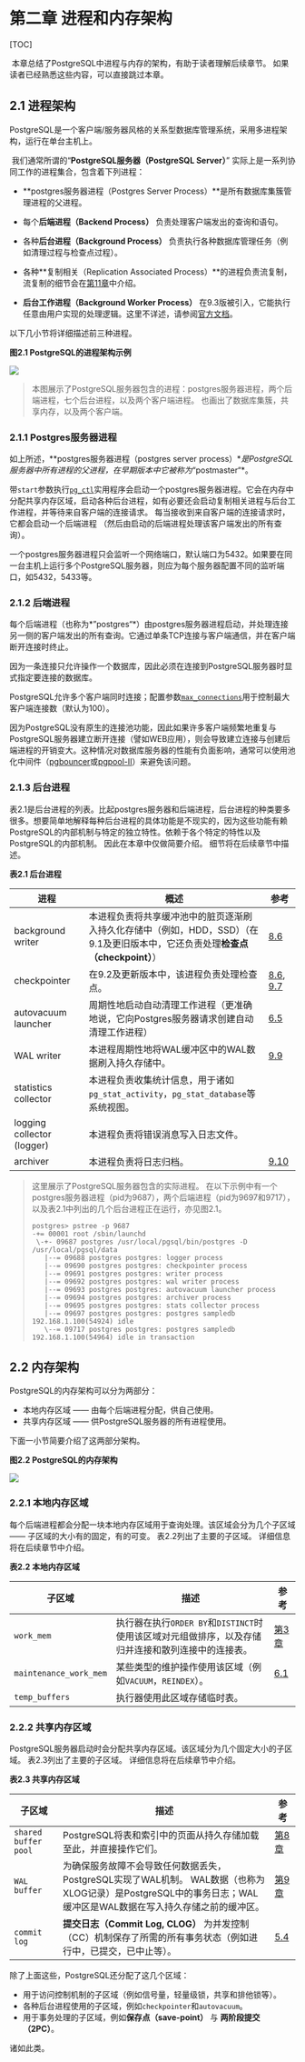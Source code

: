 # 第二章 进程和内存架构

[TOC]

​	本章总结了PostgreSQL中进程与内存的架构，有助于读者理解后续章节。 如果读者已经熟悉这些内容，可以直接跳过本章。

## 2.1 进程架构

​	PostgreSQL是一个客户端/服务器风格的关系型数据库管理系统，采用多进程架构，运行在单台主机上。

​	我们通常所谓的“**PostgreSQL服务器（PostgreSQL Server）**” 实际上是一系列协同工作的进程集合，包含着下列进程：

* **postgres服务器进程（Postgres Server Process）**是所有数据库集簇管理进程的父进程。
* 每个**后端进程（Backend Process）** 负责处理客户端发出的查询和语句。

* 各种**后台进程（Background Process）** 负责执行各种数据库管理任务（例如清理过程与检查点过程）。

* 各种**复制相关（Replication Associated Process）**的进程负责流复制，流复制的细节会在[第11章](ch11.md)中介绍。
* **后台工作进程（Background Worker Process）** 在9.3版被引入，它能执行任意由用户实现的处理逻辑。这里不详述，请参阅[官方文档](https://www.postgresql.org/docs/current/static/bgworker.html)。

以下几小节将详细描述前三种进程。

**图2.1 PostgreSQL的进程架构示例**

![](img/fig-2-01.png)

> 本图展示了PostgreSQL服务器包含的进程：postgres服务器进程，两个后端进程，七个后台进程，以及两个客户端进程。 也画出了数据库集簇，共享内存，以及两个客户端。
>

### 2.1.1 Postgres服务器进程

如上所述，**postgres服务器进程（postgres server process）**是PostgreSQL服务器中所有进程的父进程，在早期版本中它被称为*“postmaster“*。

带`start`参数执行[`pg_ctl`](https://www.postgresql.org/docs/current/static/app-pg-ctl.html)实用程序会启动一个postgres服务器进程。它会在内存中分配共享内存区域，启动各种后台进程，如有必要还会启动复制相关进程与后台工作进程，并等待来自客户端的连接请求。 每当接收到来自客户端的连接请求时，它都会启动一个后端进程 （然后由启动的后端进程处理该客户端发出的所有查询）。

一个postgres服务器进程只会监听一个网络端口，默认端口为5432。如果要在同一台主机上运行多个PostgreSQL服务器，则应为每个服务器配置不同的监听端口，如5432，5433等。

### 2.1.2 后端进程

每个后端进程（也称为*”postgres“*）由postgres服务器进程启动，并处理连接另一侧的客户端发出的所有查询。它通过单条TCP连接与客户端通信，并在客户端断开连接时终止。

因为一条连接只允许操作一个数据库，因此必须在连接到PostgreSQL服务器时显式指定要连接的数据库。

PostgreSQL允许多个客户端同时连接；配置参数[`max_connections`](https://www.postgresql.org/docs/current/static/runtime-config-connection.html#GUC-MAX-CONNECTIONS)用于控制最大客户端连接数（默认为100）。

因为PostgreSQL没有原生的连接池功能，因此如果许多客户端频繁地重复与PostgreSQL服务器建立断开连接（譬如WEB应用），则会导致建立连接与创建后端进程的开销变大。这种情况对数据库服务器的性能有负面影响，通常可以使用池化中间件（[pgbouncer](https://pgbouncer.github.io)或[pgpool-II](http://www.pgpool.net/mediawiki/index.php/Main_Page)）来避免该问题。



### 2.1.3 后台进程

表2.1是后台进程的列表。比起postgres服务器和后端进程，后台进程的种类要多很多。想要简单地解释每种后台进程的具体功能是不现实的，因为这些功能有赖PostgreSQL的内部机制与特定的独立特性。依赖于各个特定的特性以及PostgreSQL的内部机制。 因此在本章中仅做简要介绍。 细节将在后续章节中描述。

**表2.1 后台进程**

| 进程                       | 概述                                                         | 参考                         |
| -------------------------- | ------------------------------------------------------------ | ---------------------------- |
| background writer          | 本进程负责将共享缓冲池中的脏页逐渐刷入持久化存储中（例如，HDD，SSD）（在9.1及更旧版本中，它还负责处理**检查点（checkpoint）**） | [8.6](ch8.md)                |
| checkpointer               | 在9.2及更新版本中，该进程负责处理检查点。                    | [8.6](ch8.md), [9.7](ch9.md) |
| autovacuum launcher        | 周期性地启动自动清理工作进程（更准确地说，它向Postgres服务器请求创建自动清理工作进程） | [6.5](ch6.md)                |
| WAL writer                 | 本进程周期性地将WAL缓冲区中的WAL数据刷入持久存储中。         | [9.9](ch9.md)                |
| statistics collector       | 本进程负责收集统计信息，用于诸如`pg_stat_activity`，`pg_stat_database`等系统视图。 |                              |
| logging collector (logger) | 本进程负责将错误消息写入日志文件。                           |                              |
| archiver                   | 本进程负责将日志归档。                                       | [9.10](ch9.md)               |

>  这里展示了PostgreSQL服务器包含的实际进程。 在以下示例中有一个postgres服务器进程（pid为9687），两个后端进程（pid为9697和9717），以及表2.1中列出的几个后台进程正在运行，亦见图2.1。
>
> ```
> postgres> pstree -p 9687
> -+= 00001 root /sbin/launchd
>  \-+- 09687 postgres /usr/local/pgsql/bin/postgres -D /usr/local/pgsql/data
>    |--= 09688 postgres postgres: logger process     
>    |--= 09690 postgres postgres: checkpointer process     
>    |--= 09691 postgres postgres: writer process     
>    |--= 09692 postgres postgres: wal writer process     
>    |--= 09693 postgres postgres: autovacuum launcher process     
>    |--= 09694 postgres postgres: archiver process     
>    |--= 09695 postgres postgres: stats collector process     
>    |--= 09697 postgres postgres: postgres sampledb 192.168.1.100(54924) idle  
>    \--= 09717 postgres postgres: postgres sampledb 192.168.1.100(54964) idle in transaction  
> ```



## 2.2 内存架构

PostgreSQL的内存架构可以分为两部分：

+ 本地内存区域 —— 由每个后端进程分配，供自己使用。
+ 共享内存区域 —— 供PostgreSQL服务器的所有进程使用。

下面一小节简要介绍了这两部分架构。

**图2.2 PostgreSQL的内存架构**

![](img/fig-2-02.png)

### 2.2.1 本地内存区域

​	每个后端进程都会分配一块本地内存区域用于查询处理。该区域会分为几个子区域 —— 子区域的大小有的固定，有的可变。 表2.2列出了主要的子区域。 详细信息将在后续章节中介绍。

**表2.2 本地内存区域**

| 子区域                 | 描述                                                         | 参考            |
| ---------------------- | ------------------------------------------------------------ | --------------- |
| `work_mem`             | 执行器在执行`ORDER BY`和`DISTINCT`时使用该区域对元组做排序，以及存储归并连接和散列连接中的连接表。 | [第3章](ch3.md) |
| `maintenance_work_mem` | 某些类型的维护操作使用该区域（例如`VACUUM`，`REINDEX`）。    | [6.1](ch6.md)   |
| `temp_buffers`         | 执行器使用此区域存储临时表。                                 |                 |

### 2.2.2 共享内存区域

​	PostgreSQL服务器启动时会分配共享内存区域。该区域分为几个固定大小的子区域。 表2.3列出了主要的子区域。 详细信息将在后续章节中介绍。

**表2.3 共享内存区域**

| 子区域               | 描述                                                         | 参考            |
| -------------------- | ------------------------------------------------------------ | --------------- |
| `shared buffer pool` | PostgreSQL将表和索引中的页面从持久存储加载至此，并直接操作它们。 | [第8章](ch8.md) |
| `WAL buffer`         | 为确保服务故障不会导致任何数据丢失，PostgreSQL实现了WAL机制。 WAL数据（也称为XLOG记录）是PostgreSQL中的事务日志；WAL缓冲区是WAL数据在写入持久存储之前的缓冲区。 | [第9章](ch9.md) |
| `commit log`         | **提交日志（Commit Log, CLOG）** 为并发控制（CC）机制保存了所需的所有事务状态（例如进行中，已提交，已中止等）。 | [5.4](ch5.md)   |

除了上面这些，PostgreSQL还分配了这几个区域：

* 用于访问控制机制的子区域（例如信号量，轻量级锁，共享和排他锁等）。
* 各种后台进程使用的子区域，例如`checkpointer`和`autovacuum`。
* 用于事务处理的子区域，例如**保存点（save-point）** 与 **两阶段提交（2PC）**。

诸如此类。